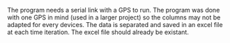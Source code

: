 The program needs a serial link with a GPS to run. The program was done with one GPS in mind (used in a larger project) so the columns may not be adapted for every devices.
The data is separated and saved in an excel file at each time iteration.
The excel file should already be existant.
